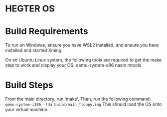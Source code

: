 # HEGTER OS

# Build Requirements
To run on Windows, ensure you have WSL2 installed, and ensure you have installed and started Xming

On an Ubuntu Linux system, the following tools are required to get the make step to work and display your OS:
qemu-system-x86
nasm
mtools

# Build Steps
From the main directory, run 'make'. Then, run the following command:
``qemu-system-i386 -fda build/main_floppy.img``
This should load the OS onto your virtual machine.
